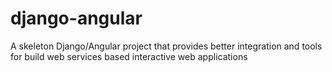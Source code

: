 django-angular
==============

A skeleton Django/Angular project that provides better integration and tools for build web services based interactive web applications
